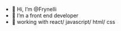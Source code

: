 - 👋 Hi, I’m @Frynelli
- 👀 I’m a front end developer 
- 🌱 working with react/ javascript/ html/ css



<!---
Frynelli/Frynelli is a ✨ special ✨ repository because its `README.md` (this file) appears on your GitHub profile.
You can click the Preview link to take a look at your changes.
--->
